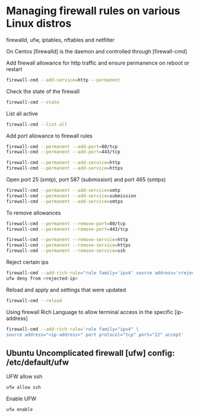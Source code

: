 # Managing firewall rules on various Linux distros

firewalld, ufw, iptables, nftables and netfilter

On Centos [firewalld] is the daemon and controlled through [firewall-cmd]

Add firewall allowance for http traffic and ensure permanence on reboot or restart

```sh
firewall-cmd --add-service=http --permanent
```

Check the state of the firewall

```sh
firewall-cmd --state
```

List all active

```sh
firewall-cmd --list-all
```

Add port allowance to firewall rules

```sh
firewall-cmd --permanent --add-port=80/tcp
firewall-cmd --permanent --add-port=443/tcp

firewall-cmd --permanent --add-service=http
firewall-cmd --permanent --add-service=https
```

Open port 25 (smtp), port 587 (submission) and port 465 (smtps)

```sh
firewall-cmd --permanent --add-service=smtp
firewall-cmd --permanent --add-service=submission
firewall-cmd --permanent --add-service=smtps
```

To remove allowances

```sh
firewall-cmd --permanent --remove-port=80/tcp
firewall-cmd --permanent --remove-port=443/tcp

firewall-cmd --permanent --remove-service=http
firewall-cmd --permanent --remove-service=https
firewall-cmd --permanent --remove-service=ssh
```

Reject certain ips

```sh
firewall-cmd --add-rich-rule="rule family='ipv4' source address='<rejected-ip>' reject"
ufw deny from <rejected-ip>
```

Reload and apply and settings that were updated

```sh
firewall-cmd --reload
```

Using firewall Rich Language to allow terminal access in the specific [ip-address]

```sh
firewall-cmd --add-rich-rule='rule family="ipv4" \
source address="<ip-address>" port protocol="tcp" port="22" accept'
```

## Ubuntu Uncomplicated firewall [ufw] config: /etc/default/ufw

UFW allow ssh

```sh
ufw allow ssh
```

Enable UFW

```sh
ufw enable
```